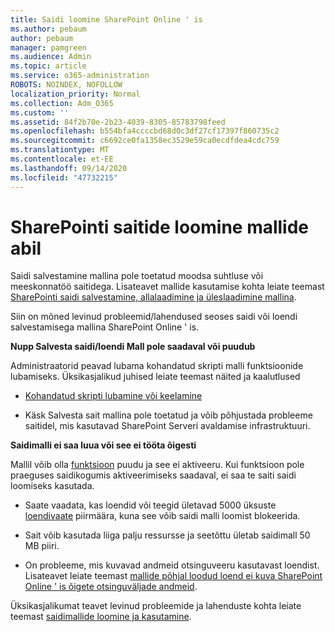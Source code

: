 ```yaml
---
title: Saidi loomine SharePoint Online ' is
ms.author: pebaum
author: pebaum
manager: pamgreen
ms.audience: Admin
ms.topic: article
ms.service: o365-administration
ROBOTS: NOINDEX, NOFOLLOW
localization_priority: Normal
ms.collection: Adm_O365
ms.custom: ''
ms.assetid: 84f2b70e-2b23-4039-8305-85783798feed
ms.openlocfilehash: b554bfa4ccccbd68d0c3df27cf17397f860735c2
ms.sourcegitcommit: c6692ce0fa1358ec3529e59ca0ecdfdea4cdc759
ms.translationtype: MT
ms.contentlocale: et-EE
ms.lasthandoff: 09/14/2020
ms.locfileid: "47732215"
---
```

# <a name="create-sharepoint-sites-using-templates"></a>SharePointi saitide loomine mallide abil

Saidi salvestamine mallina pole toetatud moodsa suhtluse või meeskonnatöö saitidega. Lisateavet mallide kasutamise kohta leiate teemast [SharePointi saidi salvestamine, allalaadimine ja üleslaadimine mallina](https://docs.microsoft.com/sharepoint/dev/general-development/save-download-and-upload-a-sharepoint-site-as-a-template).

Siin on mõned levinud probleemid/lahendused seoses saidi või loendi salvestamisega mallina SharePoint Online ' is. 

**Nupp Salvesta saidi/loendi Mall pole saadaval või puudub**

Administraatorid peavad lubama kohandatud skripti malli funktsioonide lubamiseks. Üksikasjalikud juhised leiate teemast näited ja kaalutlused 

- [Kohandatud skripti lubamine või keelamine](https://docs.microsoft.com/sharepoint/allow-or-prevent-custom-script)

- Käsk Salvesta sait mallina pole toetatud ja võib põhjustada probleeme saitidel, mis kasutavad SharePoint Serveri avaldamise infrastruktuuri.

**Saidimalli ei saa luua või see ei tööta õigesti**

Mallil võib olla [funktsioon](https://social.technet.microsoft.com/wiki/contents/articles/14423.sharepoint-2013-existing-features-guid.aspx) puudu ja see ei aktiveeru. Kui funktsioon pole praeguses saidikogumis aktiveerimiseks saadaval, ei saa te saiti saidi loomiseks kasutada.

- Saate vaadata, kas loendid või teegid ületavad 5000 üksuste [loendivaate](https://support.office.com/article/Manage-large-lists-and-libraries-in-SharePoint-B8588DAE-9387-48C2-9248-C24122F07C59) piirmäära, kuna see võib saidi malli loomist blokeerida.

- Sait võib kasutada liiga palju ressursse ja seetõttu ületab saidimall 50 MB piiri.


- On probleeme, mis kuvavad andmeid otsinguveeru kasutavast loendist. Lisateavet leiate teemast [mallide põhjal loodud loend ei kuva SharePoint Online ' is õigete otsinguväljade andmeid](https://docs.microsoft.com/sharepoint/support/lists-and-libraries/template-generated-list-incorrect-data).

Üksikasjalikumat teavet levinud probleemide ja lahenduste kohta leiate teemast [saidimallide loomine ja kasutamine](https://support.office.com/article/Create-and-use-site-templates-60371B0F-00E0-4C49-A844-34759EBDD989).



